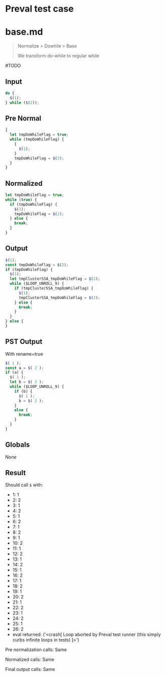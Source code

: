 # Preval test case

# base.md

> Normalize > Dowhile > Base
>
> We transform do-while to regular while

#TODO

## Input

`````js filename=intro
do {
  $(1);
} while ($(2));
`````

## Pre Normal

`````js filename=intro
{
  let tmpDoWhileFlag = true;
  while (tmpDoWhileFlag) {
    {
      $(1);
    }
    tmpDoWhileFlag = $(2);
  }
}
`````

## Normalized

`````js filename=intro
let tmpDoWhileFlag = true;
while (true) {
  if (tmpDoWhileFlag) {
    $(1);
    tmpDoWhileFlag = $(2);
  } else {
    break;
  }
}
`````

## Output

`````js filename=intro
$(1);
const tmpDoWhileFlag = $(2);
if (tmpDoWhileFlag) {
  $(1);
  let tmpClusterSSA_tmpDoWhileFlag = $(2);
  while ($LOOP_UNROLL_9) {
    if (tmpClusterSSA_tmpDoWhileFlag) {
      $(1);
      tmpClusterSSA_tmpDoWhileFlag = $(2);
    } else {
      break;
    }
  }
} else {
}
`````

## PST Output

With rename=true

`````js filename=intro
$( 1 );
const a = $( 2 );
if (a) {
  $( 1 );
  let b = $( 2 );
  while ($LOOP_UNROLL_9) {
    if (b) {
      $( 1 );
      b = $( 2 );
    }
    else {
      break;
    }
  }
}
`````

## Globals

None

## Result

Should call `$` with:
 - 1: 1
 - 2: 2
 - 3: 1
 - 4: 2
 - 5: 1
 - 6: 2
 - 7: 1
 - 8: 2
 - 9: 1
 - 10: 2
 - 11: 1
 - 12: 2
 - 13: 1
 - 14: 2
 - 15: 1
 - 16: 2
 - 17: 1
 - 18: 2
 - 19: 1
 - 20: 2
 - 21: 1
 - 22: 2
 - 23: 1
 - 24: 2
 - 25: 1
 - 26: 2
 - eval returned: ('<crash[ Loop aborted by Preval test runner (this simply curbs infinite loops in tests) ]>')

Pre normalization calls: Same

Normalized calls: Same

Final output calls: Same
